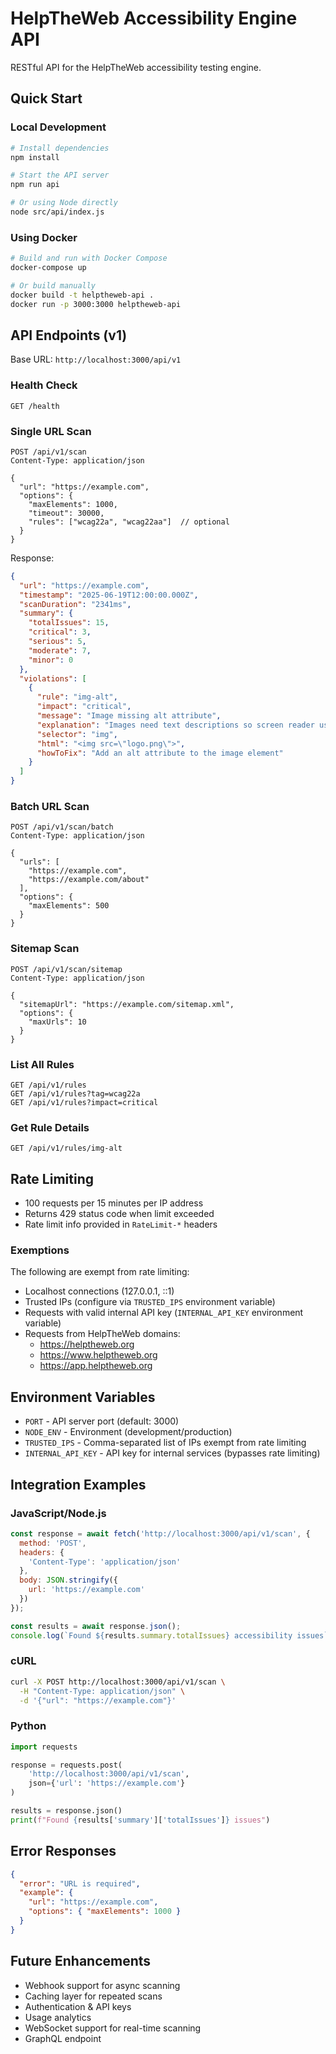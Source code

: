 # HelpTheWeb Accessibility Engine API

RESTful API for the HelpTheWeb accessibility testing engine.

## Quick Start

### Local Development
```bash
# Install dependencies
npm install

# Start the API server
npm run api

# Or using Node directly
node src/api/index.js
```

### Using Docker
```bash
# Build and run with Docker Compose
docker-compose up

# Or build manually
docker build -t helptheweb-api .
docker run -p 3000:3000 helptheweb-api
```

## API Endpoints (v1)

Base URL: `http://localhost:3000/api/v1`

### Health Check
```
GET /health
```

### Single URL Scan
```
POST /api/v1/scan
Content-Type: application/json

{
  "url": "https://example.com",
  "options": {
    "maxElements": 1000,
    "timeout": 30000,
    "rules": ["wcag22a", "wcag22aa"]  // optional
  }
}
```

Response:
```json
{
  "url": "https://example.com",
  "timestamp": "2025-06-19T12:00:00.000Z",
  "scanDuration": "2341ms",
  "summary": {
    "totalIssues": 15,
    "critical": 3,
    "serious": 5,
    "moderate": 7,
    "minor": 0
  },
  "violations": [
    {
      "rule": "img-alt",
      "impact": "critical",
      "message": "Image missing alt attribute",
      "explanation": "Images need text descriptions so screen reader users know what the image shows.",
      "selector": "img",
      "html": "<img src=\"logo.png\">",
      "howToFix": "Add an alt attribute to the image element"
    }
  ]
}
```

### Batch URL Scan
```
POST /api/v1/scan/batch
Content-Type: application/json

{
  "urls": [
    "https://example.com",
    "https://example.com/about"
  ],
  "options": {
    "maxElements": 500
  }
}
```

### Sitemap Scan
```
POST /api/v1/scan/sitemap
Content-Type: application/json

{
  "sitemapUrl": "https://example.com/sitemap.xml",
  "options": {
    "maxUrls": 10
  }
}
```

### List All Rules
```
GET /api/v1/rules
GET /api/v1/rules?tag=wcag22a
GET /api/v1/rules?impact=critical
```

### Get Rule Details
```
GET /api/v1/rules/img-alt
```

## Rate Limiting

- 100 requests per 15 minutes per IP address
- Returns 429 status code when limit exceeded
- Rate limit info provided in `RateLimit-*` headers

### Exemptions
The following are exempt from rate limiting:
- Localhost connections (127.0.0.1, ::1)
- Trusted IPs (configure via `TRUSTED_IPS` environment variable)
- Requests with valid internal API key (`INTERNAL_API_KEY` environment variable)
- Requests from HelpTheWeb domains:
  - https://helptheweb.org
  - https://www.helptheweb.org
  - https://app.helptheweb.org

## Environment Variables

- `PORT` - API server port (default: 3000)
- `NODE_ENV` - Environment (development/production)
- `TRUSTED_IPS` - Comma-separated list of IPs exempt from rate limiting
- `INTERNAL_API_KEY` - API key for internal services (bypasses rate limiting)

## Integration Examples

### JavaScript/Node.js
```javascript
const response = await fetch('http://localhost:3000/api/v1/scan', {
  method: 'POST',
  headers: {
    'Content-Type': 'application/json'
  },
  body: JSON.stringify({
    url: 'https://example.com'
  })
});

const results = await response.json();
console.log(`Found ${results.summary.totalIssues} accessibility issues`);
```

### cURL
```bash
curl -X POST http://localhost:3000/api/v1/scan \
  -H "Content-Type: application/json" \
  -d '{"url": "https://example.com"}'
```

### Python
```python
import requests

response = requests.post(
    'http://localhost:3000/api/v1/scan',
    json={'url': 'https://example.com'}
)

results = response.json()
print(f"Found {results['summary']['totalIssues']} issues")
```

## Error Responses

```json
{
  "error": "URL is required",
  "example": {
    "url": "https://example.com",
    "options": { "maxElements": 1000 }
  }
}
```

## Future Enhancements

- Webhook support for async scanning
- Caching layer for repeated scans
- Authentication & API keys
- Usage analytics
- WebSocket support for real-time scanning
- GraphQL endpoint
